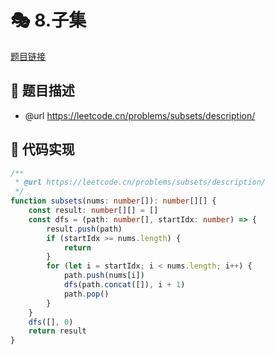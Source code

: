 # 🎭 8.子集

[题目链接](https://leetcode.cn/problems/subsets/description/)

## 📑 题目描述
* @url https://leetcode.cn/problems/subsets/description/

## 📎 代码实现
```typescript
/**
 * @url https://leetcode.cn/problems/subsets/description/
 */
function subsets(nums: number[]): number[][] {
    const result: number[][] = []
    const dfs = (path: number[], startIdx: number) => {
        result.push(path)
        if (startIdx >= nums.length) {
            return
        }
        for (let i = startIdx; i < nums.length; i++) {
            path.push(nums[i])
            dfs(path.concat([]), i + 1)
            path.pop()
        }
    }
    dfs([], 0)
    return result
}

```
